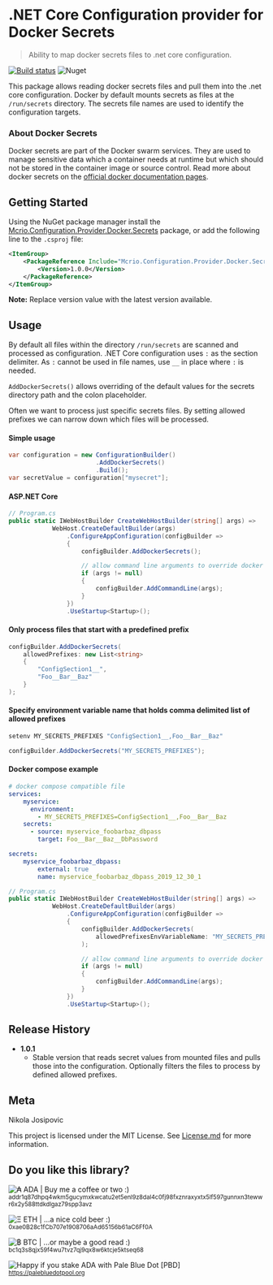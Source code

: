 # .NET Core Configuration provider for Docker Secrets

> Ability to map docker secrets files to .net core configuration. 


[![Build status](https://dev.azure.com/midnight-creative/Configuration.Provider.Docker.Secrets/_apis/build/status/Build?branchName=master)](https://dev.azure.com/midnight-creative/Configuration.Provider.Docker.Secrets/_apis/build/status/Build?branchName=master)
![Nuget](https://img.shields.io/nuget/v/Mcrio.Configuration.Provider.Docker.Secrets)

This package allows reading docker secrets files and pull them into the .net core configuration.
Docker by default mounts secrets as files at the `/run/secrets` directory. The secrets file names
are used to identify the configuration targets.

### About Docker Secrets
Docker secrets are part of the Docker swarm services. They are used to manage sensitive data which 
a container needs at runtime but which should not be stored in the container image or source control.
Read more about docker secrets on the [official docker documentation pages](https://docs.docker.com/engine/swarm/secrets/).

## Getting Started

Using the NuGet package manager install the [Mcrio.Configuration.Provider.Docker.Secrets](https://www.nuget.org/packages/Mcrio.Configuration.Provider.Docker.Secrets/) 
package, or add the following line to the `.csproj` file:

```xml
<ItemGroup>
    <PackageReference Include="Mcrio.Configuration.Provider.Docker.Secrets">
        <Version>1.0.0</Version>
    </PackageReference>
</ItemGroup>
``` 
**Note:** Replace version value with the latest version available.

## Usage

By default all files within the directory `/run/secrets` are scanned and processed as configuration.
.NET Core configuration uses `:` as the section delimiter.
As `:` cannot be used in file names, use `__` in place where `:` is needed.

`AddDockerSecrets()` allows overriding of the default values 
for the secrets directory path and the colon placeholder.

Often we want to process just specific secrets files. By setting
allowed prefixes we can narrow down which files will be processed.

#### Simple usage
```cs
var configuration = new ConfigurationBuilder()
                        .AddDockerSecrets()
                        .Build();
var secretValue = configuration["mysecret"];
```

#### ASP.NET Core
```cs
// Program.cs
public static IWebHostBuilder CreateWebHostBuilder(string[] args) =>
            WebHost.CreateDefaultBuilder(args)
                .ConfigureAppConfiguration(configBuilder =>
                {
                    configBuilder.AddDockerSecrets();

                    // allow command line arguments to override docker secrets
                    if (args != null)
                    {
                        configBuilder.AddCommandLine(args);
                    }
                })
                .UseStartup<Startup>();
```

#### Only process files that start with a predefined prefix

```cs
configBuilder.AddDockerSecrets(
    allowedPrefixes: new List<string> 
    { 
        "ConfigSection1__", 
        "Foo__Bar__Baz" 
    }
);
```

#### Specify environment variable name that holds comma delimited list of allowed prefixes

```bash
setenv MY_SECRETS_PREFIXES "ConfigSection1__,Foo__Bar__Baz"
```
```cs
configBuilder.AddDockerSecrets("MY_SECRETS_PREFIXES");
```


#### Docker compose example

```yaml
# docker compose compatible file
services:
    myservice:
      environment:
        - MY_SECRETS_PREFIXES=ConfigSection1__,Foo__Bar__Baz
    secrets:
      - source: myservice_foobarbaz_dbpass
        target: Foo__Bar__Baz__DbPassword

secrets:
    myservice_foobarbaz_dbpass:
        external: true
        name: myservice_foobarbaz_dbpass_2019_12_30_1
```
```cs
// Program.cs
public static IWebHostBuilder CreateWebHostBuilder(string[] args) =>
            WebHost.CreateDefaultBuilder(args)
                .ConfigureAppConfiguration(configBuilder =>
                {
                    configBuilder.AddDockerSecrets(
                        allowedPrefixesEnvVariableName: "MY_SECRETS_PREFIXES"
                    );

                    // allow command line arguments to override docker secrets
                    if (args != null)
                    {
                        configBuilder.AddCommandLine(args);
                    }
                })
                .UseStartup<Startup>();
```

## Release History

- **1.0.1**
    - Stable version that reads secret values from mounted files
    and pulls those into the configuration. Optionally
    filters the files to process by defined allowed prefixes.

## Meta

Nikola Josipovic

This project is licensed under the MIT License. See [License.md](License.md) for more information.

## Do you like this library?

<img src="https://img.shields.io/badge/%E2%82%B3%20%2F%20ADA-Buy%20me%20a%20coffee%20or%20two%20%3A)-green" alt="₳ ADA | Buy me a coffee or two :)" /> <br /><small> addr1q87dhpq4wkm5gucymxkwcatu2et5enl9z8dal4c0fj98fxznraxyxtx5lf597gunnxn3tewwr6x2y588ttdkdlgaz79spp3avz </small><br />

<img src="https://img.shields.io/badge/%CE%9E%20%2F%20ETH-...a%20nice%20cold%20beer%20%3A)-yellowgreen" alt="Ξ ETH | ...a nice cold beer :)" /> <br /> <small> 0xae0B28c1fCb707e1908706aAd65156b61aC6Ff0A </small><br />

<img src="https://img.shields.io/badge/%E0%B8%BF%20%2F%20BTC-...or%20maybe%20a%20good%20read%20%3A)-yellow" alt="฿ BTC | ...or maybe a good read :)" /> <br /> <small> bc1q3s8qjx59f4wu7tvz7qj9qx8w6ktcje5ktseq68 </small><br />

<img src="https://img.shields.io/badge/ADA%20POOL-Happy if you %20stake%20%E2%82%B3%20with%20Pale%20Blue%20Dot%20%5BPBD%5D%20%3A)-8a8a8a" alt="Happy if you stake ADA with Pale Blue Dot [PBD]" /> <br /> <small> <a href="https://palebluedotpool.org">https://palebluedotpool.org</a> </small>
<br />&nbsp;